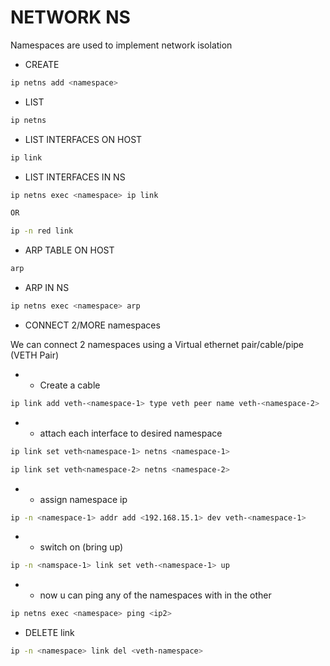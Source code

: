 # NETWORK NS

Namespaces are used to implement network isolation

- CREATE 
```bash
ip netns add <namespace>
```
- LIST 
```bash
ip netns
```

- LIST INTERFACES ON HOST
```bash
ip link
```

- LIST INTERFACES IN NS
```bash
ip netns exec <namespace> ip link

OR

ip -n red link
```

- ARP TABLE ON HOST

```bash
arp
```

- ARP IN NS

```bash
ip netns exec <namespace> arp
```


- CONNECT 2/MORE namespaces

We can connect 2 namespaces using a Virtual ethernet pair/cable/pipe (VETH Pair) 

-  - Create a cable
```bash
ip link add veth-<namespace-1> type veth peer name veth-<namespace-2>
```
- - attach each interface to desired namespace
```bash
ip link set veth<namespace-1> netns <namespace-1>

ip link set veth<namespace-2> netns <namespace-2>
```

- - assign namespace ip
```bash
ip -n <namespace-1> addr add <192.168.15.1> dev veth-<namespace-1>
```

- - switch on (bring up)
```bash
ip -n <namspace-1> link set veth-<namespace-1> up
```

- - now u can ping any of the namespaces with in the other
```bash
ip netns exec <namespace> ping <ip2>
```

- DELETE link
```bash
ip -n <namespace> link del <veth-namespace>
```
